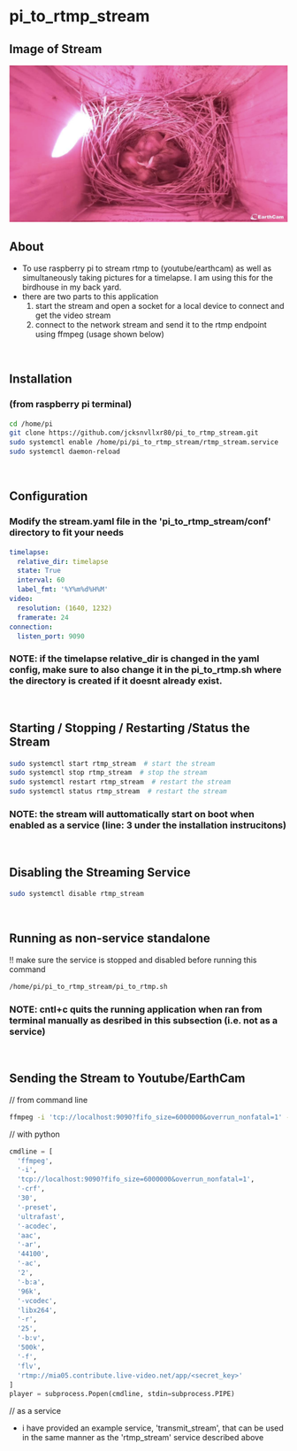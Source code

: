 # pi_to_rtmp_stream

## Image of Stream

![alt text](./img/birdhouse_cam.png "Image of Stream")

## About

- To use raspberry pi to stream rtmp to (youtube/earthcam) as well as simultaneously taking pictures for a timelapse. I am using this for the birdhouse in my back yard.
- there are two parts to this application
  1. start the stream and open a socket for a local device to connect and get the video stream
  2. connect to the network stream and send it to the rtmp endpoint using ffmpeg (usage shown below)

&nbsp;&nbsp;

## Installation 

### (from raspberry pi terminal)

```bash
cd /home/pi
git clone https://github.com/jcksnvllxr80/pi_to_rtmp_stream.git
sudo systemctl enable /home/pi/pi_to_rtmp_stream/rtmp_stream.service
sudo systemctl daemon-reload
```
&nbsp;&nbsp;

## Configuration

### Modify the stream.yaml file in the 'pi_to_rtmp_stream/conf' directory to fit your needs

```yaml
timelapse:
  relative_dir: timelapse
  state: True
  interval: 60
  label_fmt: '%Y%m%d%H%M'
video:
  resolution: (1640, 1232)
  framerate: 24
connection:
  listen_port: 9090
```

### NOTE: if the timelapse relative_dir is changed in the yaml config, make sure to also change it in the pi_to_rtmp.sh where the directory is created if it doesnt already exist.

&nbsp;&nbsp;

## Starting / Stopping / Restarting /Status the Stream

```bash
sudo systemctl start rtmp_stream  # start the stream
sudo systemctl stop rtmp_stream  # stop the stream
sudo systemctl restart rtmp_stream  # restart the stream
sudo systemctl status rtmp_stream  # restart the stream
```

### NOTE: the stream will auttomatically start on boot when enabled as a service (line: 3 under the installation instrucitons)

&nbsp;&nbsp;

## Disabling the Streaming Service

```bash
sudo systemctl disable rtmp_stream
```
&nbsp;&nbsp;

## Running as non-service standalone

!! make sure the service is stopped and disabled before running this command

```bash
/home/pi/pi_to_rtmp_stream/pi_to_rtmp.sh
```

### NOTE: cntl+c quits the running application when ran from terminal manually as desribed in this subsection (i.e. not as a service)

&nbsp;&nbsp;

## Sending the Stream to Youtube/EarthCam

// from command line
```bash
ffmpeg -i 'tcp://localhost:9090?fifo_size=6000000&overrun_nonfatal=1' -crf 30 -preset ultrafast -acodec aac -ar 44100 -ac 2 -b:a 96k -vcodec libx264 -r 25 -b:v 500k -f flv 'rtmp://mia05.contribute.live-video.net/app/<secret_key>'
```

// with python
```python
cmdline = [
  'ffmpeg',
  '-i',
  'tcp://localhost:9090?fifo_size=6000000&overrun_nonfatal=1',
  '-crf',
  '30',
  '-preset',
  'ultrafast',
  '-acodec',
  'aac',
  '-ar',
  '44100',
  '-ac',
  '2',
  '-b:a',
  '96k',
  '-vcodec',
  'libx264',
  '-r',
  '25',
  '-b:v',
  '500k',
  '-f',
  'flv',
  'rtmp://mia05.contribute.live-video.net/app/<secret_key>'
]
player = subprocess.Popen(cmdline, stdin=subprocess.PIPE) 
```

// as a service
- i have provided an example service, 'transmit_stream', that can be used in the same manner as the 'rtmp_stream' service described above
